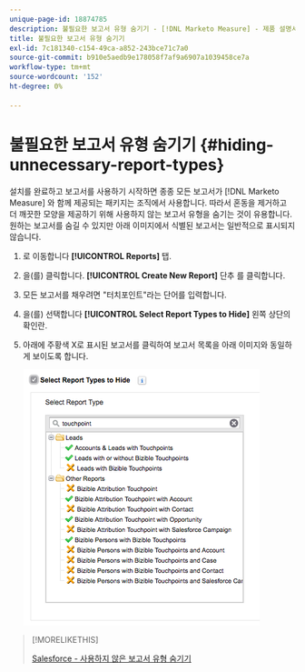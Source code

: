 ```yaml
---
unique-page-id: 18874785
description: 불필요한 보고서 유형 숨기기 - [!DNL Marketo Measure] - 제품 설명서
title: 불필요한 보고서 유형 숨기기
exl-id: 7c181340-c154-49ca-a852-243bce71c7a0
source-git-commit: b910e5aedb9e178058f7af9a6907a1039458ce7a
workflow-type: tm+mt
source-wordcount: '152'
ht-degree: 0%

---
```


# 불필요한 보고서 유형 숨기기 {#hiding-unnecessary-report-types}

설치를 완료하고 보고서를 사용하기 시작하면 종종 모든 보고서가 [!DNL Marketo Measure] 와 함께 제공되는 패키지는 조직에서 사용합니다. 따라서 혼동을 제거하고 더 깨끗한 모양을 제공하기 위해 사용하지 않는 보고서 유형을 숨기는 것이 유용합니다. 원하는 보고서를 숨길 수 있지만 아래 이미지에서 식별된 보고서는 일반적으로 표시되지 않습니다.

1. 로 이동합니다 **[!UICONTROL Reports]** 탭.

1. 을(를) 클릭합니다. **[!UICONTROL Create New Report]** 단추 를 클릭합니다.

1. 모든 보고서를 채우려면 &quot;터치포인트&quot;라는 단어를 입력합니다.

1. 을(를) 선택합니다 **[!UICONTROL Select Report Types to Hide]** 왼쪽 상단의 확인란.

1. 아래에 주황색 X로 표시된 보고서를 클릭하여 보고서 목록을 아래 이미지와 동일하게 보이도록 합니다.

   ![](assets/1-4.png)

>[!MORELIKETHIS]
>
>[Salesforce - 사용하지 않은 보고서 유형 숨기기](https://releasenotes.docs.salesforce.com/en-us/spring14/release-notes/rn_analytics_hide_report_types.htm)
